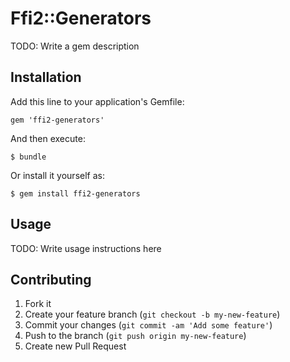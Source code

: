 # Ffi2::Generators

TODO: Write a gem description

## Installation

Add this line to your application's Gemfile:

    gem 'ffi2-generators'

And then execute:

    $ bundle

Or install it yourself as:

    $ gem install ffi2-generators

## Usage

TODO: Write usage instructions here

## Contributing

1. Fork it
2. Create your feature branch (`git checkout -b my-new-feature`)
3. Commit your changes (`git commit -am 'Add some feature'`)
4. Push to the branch (`git push origin my-new-feature`)
5. Create new Pull Request
